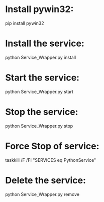 # Install pywin32:
pip install pywin32

# Install the service:
python Service_Wrapper.py install

# Start the service:
python Service_Wrapper.py start

# Stop the service:
python Service_Wrapper.py stop

# Force Stop of service:
taskkill /F /FI "SERVICES eq PythonService"

# Delete the service:
python Service_Wrapper.py remove